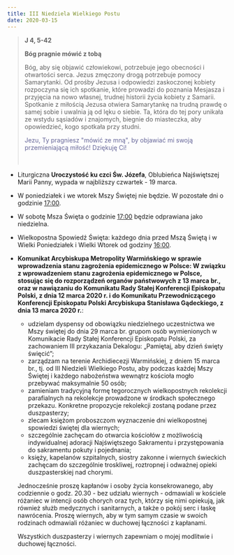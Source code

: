 ```yaml
---
title: III Niedziela Wielkiego Postu
date: 2020-03-15
---
```


> **J 4, 5-42**
>
> **Bóg pragnie mówić z tobą**
>
> Bóg, aby się objawić człowiekowi, potrzebuje jego obecności i otwartości serca. Jezus zmęczony drogą potrzebuje pomocy Samarytanki. Od prośby Jezusa i odpowiedzi zaskoczonej kobiety rozpoczyna się ich spotkanie, które prowadzi do poznania Mesjasza i przyjęcia na nowo własnej, trudnej historii życia kobiety z Samarii. Spotkanie z miłością Jezusa otwiera Samarytankę na trudną prawdę o samej sobie i uwalnia ją od lęku o siebie. Ta, która do tej pory unikała ze wstydu sąsiadów i znajomych, biegnie do miasteczka, aby opowiedzieć, kogo spotkała przy studni.
>
> <span style="color: #666699;">Jezu, Ty pragniesz "mówić ze mną", by objawiać mi swoją przemieniającą miłość! Dziękuję Ci! </span>
>
> &nbsp;


- Liturgiczna **Uroczystość ku czci Św. Józefa**, Oblubieńca Najświętszej Marii Panny, wypada w najbliższy czwartek - 19 marca.
- W poniedziałek i we wtorek Mszy Świętej nie będzie. W pozostałe dni o godzinie <u>17:00</u>.
- W sobotę Msza Święta o godzinie <u>17:00</u> będzie odprawiana jako niedzielna.
- Wielkopostna Spowiedź Święta: każdego dnia przed Mszą Świętą i w Wielki Poniedziałek i Wielki Wtorek od godziny <u>16:00</u>.
- **Komunikat Arcybiskupa Metropolity Warmińskiego w sprawie wprowadzenia stanu zagrożenia epidemicznego w Polsce: W związku z wprowadzeniem stanu zagrożenia epidemicznego w Polsce, stosując się do rozporządzeń organów państwowych z 13 marca br., oraz w nawiązaniu do Komunikatu Rady Stałej Konferencji Episkopatu Polski, z dnia 12 marca 2020 r. i do Komunikatu Przewodniczącego Konferencji Episkopatu Polski Arcybiskupa Stanisława Gądeckiego, z dnia 13 marca 2020 r.**:

  - udzielam dyspensy od obowiązku niedzielnego uczestnictwa we Mszy świętej do dnia 29 marca br. grupom osób wymienionych w Komunikacie Rady Stałej Konferencji Episkopatu Polski, za zachowaniem III przykazania Dekalogu: „Pamiętaj, aby dzień święty święcić”;
  - zarządzam na terenie Archidiecezji Warmińskiej, z dniem 15 marca br., tj. od III Niedzieli Wielkiego Postu, aby podczas każdej Mszy Świętej i każdego nabożeństwa wewnątrz kościoła mogło przebywać maksymalnie 50 osób;
  - zamieniam tradycyjną formę tegorocznych wielkopostnych rekolekcji parafialnych na rekolekcje prowadzone w środkach społecznego przekazu. Konkretne propozycje rekolekcji zostaną podane przez duszpasterzy;
  - zlecam księżom proboszczom wyznaczenie dni wielkopostnej spowiedzi świętej dla wiernych;
  - szczególnie zachęcam do otwarcia kościołów z możliwością indywidualnej adoracji Najświętszego Sakramentu i przystępowania do sakramentu pokuty i pojednania;
  - księży, kapelanów szpitalnych, siostry zakonne i wiernych świeckich zachęcam do szczególnie troskliwej, roztropnej i odważnej opieki duszpasterskiej nad chorymi.

  Jednocześnie proszę kapłanów i osoby życia konsekrowanego, aby codziennie o godz. 20.30 - bez udziału wiernych - odmawiali w kościele różaniec w intencji osób chorych oraz tych, którzy się nimi opiekują, jak również służb medycznych i sanitarnych, a także o pokój serc i łaskę nawrócenia. Proszę wiernych, aby w tym samym czasie w swoich rodzinach odmawiali różaniec w duchowej łączności z kapłanami.

  Wszystkich duszpasterzy i wiernych zapewniam o mojej modlitwie i duchowej łączności.
